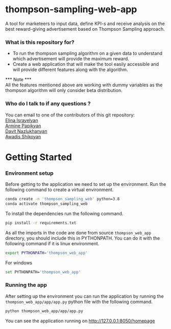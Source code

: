 # thompson-sampling-web-app

A tool for marketeers to input data, define KPI-s and receive analysis on the best reward-giving
advertisement based on Thompson Sampling approach.

### What is this repository for? ###

* To run the thompson sampling algorithm on a given data to understand which advertisement will provide the maximum
  reward.
* Create a web application that will make the tool easily accessible and will provide different features along with the
  algorithm.

*** Note *** \
All the features mentioned above are working with dummy variables as the thompson algorithm will only consider beta
distribution.

### Who do I talk to if any questions ? ###

You can email to one of the contributors of this git repository: \
[Elina Israyelyan](elina_israyelyan@edu.aua.am) \
[Armine Papikyan](armine_papikyan@edu.aua.am ) \
[Davit Nazlukhanyan](david_nazlukhanyan@edu.aua.am) \
[Awadis Shikoyan](awadis_shikoyan@edu.aua.am)

# Getting Started

### Environment setup

Before getting to the application we need to set up the environment.
Run the following command to create a virtual environment.

```bash
conda create -n 'thompson_sampling_web' python=3.8
conda activate thompson_sampling_web
```

To install the dependencies run the following command.

```bash
pip install -r requirements.txt
```

As all the imports in the code are done from source `thompson_web_app` directory, you should include this in PYTHONPATH.
You can do it with the following command if it is linux environment.

```bash
export PYTHONPATH='thompson_web_app'
```

For windows

```bash
set PYTHONPATH='thompson_web_app'
```

### Running the app

After setting up the environment you can run the application by running the `thompson_web_app/app/app.py` python file
with the following command.

```bash
python thompson_web_app/app/app.py
```
You can see the application running on  http://127.0.0.1:8050/homepage
